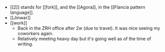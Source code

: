 - [[2]] stands for [[fork]], and the [[Agora]], in the [[Flancia pattern language]].
- [[Jinwar]]
- [[work]]
  - Back in the ZRH office after 2w (due to travel). It was nice seeing my coworkers again.
  - Relatively meeting heavy day but it's going well as of the time of writing.
